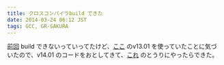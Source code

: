 ```yaml
---
title: クロスコンパイラbuild できた
date: 2014-03-24 06:12 JST
tags: GCC, GR-SAKURA
---
```


[前回](https://nna774.net/blog/2014/03/22/sakura.html) build できないっていってたけど、[ここ](http://www.kpitgnutools.com/sourceCode.php) のv13.01 を使っていたことに気づいたので、v14.01 のコードをおとしてきて、[これ](http://qiita.com/jjzak/items/8e9d9d98370181aa97fa) のとうりにやったらできた。
